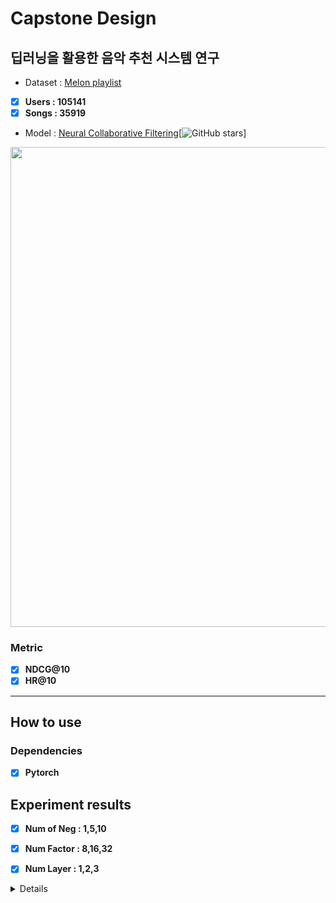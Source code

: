 # Capstone Design
## 딥러닝을 활용한 음악 추천 시스템 연구<br>
* Dataset : [Melon playlist](https://arena.kakao.com/c/8)
- [x] **Users : 105141** 
- [x] **Songs : 35919**  <br>
* Model : [Neural Collaborative Filtering](https://arxiv.org/abs/1708.05031)[![GitHub stars](https://img.shields.io/github/stars/hexiangnan/neural_collaborative_filtering.svg?logo=github&label=Stars)]
<img width='768' src='https://user-images.githubusercontent.com/52492949/98676852-7edb3700-239f-11eb-91e3-e6f40c2ece45.png'>

### Metric 

- [x] **NDCG@10**
- [x] **HR@10** 

---

## How to use 

### Dependencies

- [x] **Pytorch** 


## Experiment results

- [x] **Num of Neg : 1,5,10**<br> 
>
- [x] **Num Factor : 8,16,32**<br> 
>
- [x] **Num Layer : 1,2,3**<br>


<details>
<h2>
     Total Experiment results 
    
</h2>
<div markdown="1">

| HR@10 | NDCG@10 | Num of Neg | Num Factor | Num Layer |
|:-----:|:-------:|:----------:|:----------:|:---------:|
| 0.7912|   0.5140|      1     |      8     |     1     |
| 0.8013|   0.5444|      5     |      8     |     1     |
| 0.7469|   0.5026|      10    |      8     |     1     |
| 0.8224|   0.5610|      1     |      16    |     1     |
| 0.8180|   0.5658|      5     |      16    |     1     |
| -     |  -      |      10    |      16    |     1     |
| -     |  -      |      1     |      32    |     1     |
| -     |  -      |      5     |      32    |     1     |
| -     |  -      |      10    |      32    |     1     |
| 0.7965|   0.5266|      1     |      8     |     2     |
| 0.7920|   0.5364|      5     |      8     |     2     |
| -     |  -      |      10    |      8     |     2     |
| -     |  -      |      1     |      16    |     2     |
| -     |  -      |      5     |      16    |     2     |
| -     |  -      |      10    |      16    |     2     |
| -     |  -      |      1     |      32    |     2     |
| -     |  -      |      5     |      32    |     2     |
| -     |  -      |      10    |      32    |     2     |
| 0.8030|   0.5412|      1     |      8     |     3     |
| 0.8026|   0.5524|      5     |      8     |     3     |
| 0.7696|   0.5324|      10    |      8     |     3     |
| 0.8155|   0.5590|      1     |      16    |     3     |
| 0.8152|   0.5732|      5     |      16    |     3     |
| 0.7860|   0.5465|      10    |      16    |     3     |
| -     |  -      |      1     |      32    |     3     |
| -     |  -      |      5     |      32    |     3     |
| -     |  -      |      10    |      32    |     3     |

</div>
</details>
